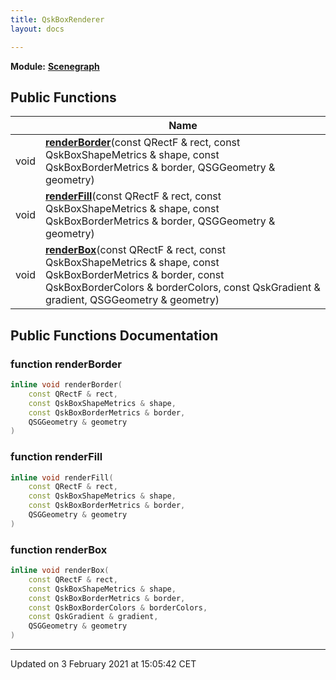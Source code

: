 ```yaml
---
title: QskBoxRenderer
layout: docs

---
```



**Module:** **[Scenegraph](/docs/modules/group__Scenegraph/)**



## Public Functions

|                | Name           |
| -------------- | -------------- |
| void | **[renderBorder](/docs/classes/classQskBoxRenderer/#function-renderborder)**(const QRectF & rect, const QskBoxShapeMetrics & shape, const QskBoxBorderMetrics & border, QSGGeometry & geometry) |
| void | **[renderFill](/docs/classes/classQskBoxRenderer/#function-renderfill)**(const QRectF & rect, const QskBoxShapeMetrics & shape, const QskBoxBorderMetrics & border, QSGGeometry & geometry) |
| void | **[renderBox](/docs/classes/classQskBoxRenderer/#function-renderbox)**(const QRectF & rect, const QskBoxShapeMetrics & shape, const QskBoxBorderMetrics & border, const QskBoxBorderColors & borderColors, const QskGradient & gradient, QSGGeometry & geometry) |

## Public Functions Documentation

### function renderBorder

```cpp
inline void renderBorder(
    const QRectF & rect,
    const QskBoxShapeMetrics & shape,
    const QskBoxBorderMetrics & border,
    QSGGeometry & geometry
)
```


### function renderFill

```cpp
inline void renderFill(
    const QRectF & rect,
    const QskBoxShapeMetrics & shape,
    const QskBoxBorderMetrics & border,
    QSGGeometry & geometry
)
```


### function renderBox

```cpp
inline void renderBox(
    const QRectF & rect,
    const QskBoxShapeMetrics & shape,
    const QskBoxBorderMetrics & border,
    const QskBoxBorderColors & borderColors,
    const QskGradient & gradient,
    QSGGeometry & geometry
)
```


-------------------------------

Updated on  3 February 2021 at 15:05:42 CET